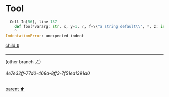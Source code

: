 # Tool

```python
  Cell In[56], line 137
    def foo(*vararg: str, x, y=1, /, f=\\"a string default\\", *, z: int=5, w: Callable[P, T]=print, **kwargs) -> int:
    ^
IndentationError: unexpected indent


```

[child ⬇️](#4e7e32ff-77d0-468a-8ff3-7f51ea1391a0)

---

(other branch ⎇)
###### 4e7e32ff-77d0-468a-8ff3-7f51ea1391a0
[parent ⬆️](#a70b5dfe-8f17-4497-b734-077e20f395c1)

